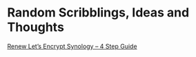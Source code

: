 # Random Scribblings, Ideas and Thoughts

[Renew Let’s Encrypt Synology – 4 Step Guide](pages\renew_letsencrypt_synology_nas)